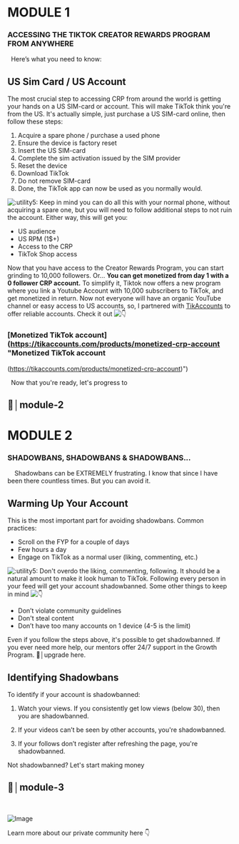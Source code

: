 # MODULE 1

### ACCESSING THE TIKTOK CREATOR REWARDS PROGRAM FROM ANYWHERE

‎ ‎ Here’s what you need to know: ‎

## US Sim Card / US Account

The most crucial step to accessing CRP from around the world is getting your hands on a US SIM-card or account. This will make TikTok think you're from the US. It's actually simple, just purchase a US SIM-card online, then follow these steps:

1. Acquire a spare phone / purchase a used phone
2. Ensure the device is factory reset
3. Insert the US SIM-card
4. Complete the sim activation issued by the SIM provider
5. Reset the device
6. Download TikTok
7. Do not remove SIM-card
8. Done, the TikTok app can now be used as you normally would.

![:utility5:](https://cdn.discordapp.com/emojis/1235304549020074047.webp?size=44&quality=lossless) Keep in mind you can do all this with your normal phone, without acquiring a spare one, but you will need to follow additional steps to not ruin the account. Either way, this will get you:

- US audience
- US RPM (1$+)
- Access to the CRP
- TikTok Shop access

Now that you have access to the Creator Rewards Program, you can start grinding to 10,000 followers. Or… **You can get monetized from day 1 with a 0 follower CRP account.** To simplify it, Tiktok now offers a new program where you link a Youtube Account with 10,000 subscribers to TikTok, and get monetized in return. Now not everyone will have an organic YouTube channel or easy access to US accounts, so, I partnered with [TikAccounts](https://tikaccounts.com/products/monetized-crp-account "TikAccounts
(https://tikaccounts.com/products/monetized-crp-account)") to offer reliable accounts. Check it out ![👇](https://discordapp.com/assets/4d60e09c101c5d647403.svg)

### [Monetized TikTok account](https://tikaccounts.com/products/monetized-crp-account "Monetized TikTok account
(https://tikaccounts.com/products/monetized-crp-account)")

‎ ‎ Now that you're ready, let's progress to

## ⁠📙│module-2

# MODULE 2

### SHADOWBANS, SHADOWBANS & SHADOWBANS...

‎ ‎‎ ‎‎ ‎ Shadowbans can be EXTREMELY frustrating. I know that since I have been there countless times. But you can avoid it.

## Warming Up Your Account

This is the most important part for avoiding shadowbans. Common practices:

- Scroll on the FYP for a couple of days
- Few hours a day
- Engage on TikTok as a normal user (liking, commenting, etc.)

![:utility5:](https://cdn.discordapp.com/emojis/1235304549020074047.webp?size=44&quality=lossless) Don't overdo the liking, commenting, following. It should be a natural amount to make it look human to TikTok. Following every person in your feed will get your account shadowbanned. Some other things to keep in mind ![👇](https://discordapp.com/assets/4d60e09c101c5d647403.svg)

- Don’t violate community guidelines
- Don't steal content
- Don’t have too many accounts on 1 device (4-5 is the limit)

Even if you follow the steps above, it's possible to get shadowbanned. If you ever need more help, our mentors offer 24/7 support in the Growth Program. ⁠🚀│upgrade here.

## Identifying Shadowbans

To identify if your account is shadowbanned:

1. Watch your views. If you consistently get low views (below 30), then you are shadowbanned.

2. If your videos can’t be seen by other accounts, you're shadowbanned.

3. If your follows don’t register after refreshing the page, you're shadowbanned.

Not shadowbanned? Let's start making money

## ⁠📙│module-3

‎ ‎‎ ‎‎ ‎

![Image](https://images-ext-1.discordapp.net/external/jAoTDML0McpmKt99lb-KImUCcY6vfw9eQue2PSbwbXA/https/cdn-longterm.mee6.xyz/plugins/embeds/images/1235228281800757318/1185d91d401061a614524426ab8cd8253e87e6485f98ec17b8ce7a23e93fcc55.png?format=webp&quality=lossless&width=80&height=80)

Learn more about our private community here 👇

